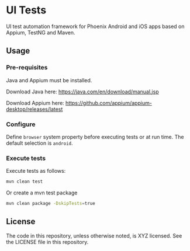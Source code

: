 # UI Tests

UI test automation framework for Phoenix Android and iOS apps based on Appium, TestNG and Maven.

## Usage

### Pre-requisites

Java and Appium must be installed.

Download Java here:
https://java.com/en/download/manual.jsp

Download Appium here:
https://github.com/appium/appium-desktop/releases/latest

### Configure

Define `browser` system property before executing tests or at run time. The default selection is `android`.

### Execute tests

Execute tests as follows:

```bash
mvn clean test
```

Or create a mvn test package
```bash
mvn clean package -DskipTests=true
```

## License

The code in this repository, unless otherwise noted, is XYZ licensed. See the LICENSE file in this repository.
